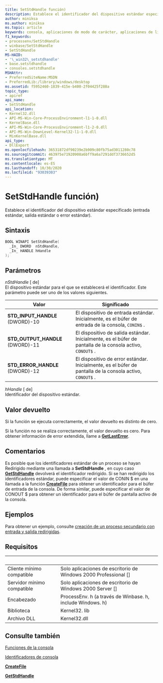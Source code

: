 ```yaml
---
title: SetStdHandle función)
description: Establece el identificador del dispositivo estándar especificado (entrada estándar, salida estándar o error estándar).
author: miniksa
ms.author: miniksa
ms.topic: article
keywords: consola, aplicaciones de modo de carácter, aplicaciones de línea de comandos, aplicaciones de terminal, API de consola
f1_keywords:
- processenv/SetStdHandle
- winbase/SetStdHandle
- SetStdHandle
MS-HAID:
- '\_win32\_setstdhandle'
- base.setstdhandle
- consoles.setstdhandle
MSHAttr:
- PreferredSiteName:MSDN
- PreferredLib:/library/windows/desktop
ms.assetid: f5952460-1839-415e-b400-2f04425f288a
topic_type:
- apiref
api_name:
- SetStdHandle
api_location:
- Kernel32.dll
- API-MS-Win-Core-ProcessEnvironment-l1-1-0.dll
- KernelBase.dll
- API-MS-Win-Core-ProcessEnvironment-l1-2-0.dll
- API-MS-Win-DownLevel-Kernel32-l1-1-0.dll
- MinKernelBase.dll
api_type:
- DllExport
ms.openlocfilehash: 36531872df90239e2b909c80fb75ad3011280c78
ms.sourcegitcommit: 463975e71920908a6bff9a6a7291ddf3736652d5
ms.translationtype: MT
ms.contentlocale: es-ES
ms.lasthandoff: 10/30/2020
ms.locfileid: "93039303"
---
```

# <a name="setstdhandle-function"></a>SetStdHandle función)

Establece el identificador del dispositivo estándar especificado (entrada estándar, salida estándar o error estándar).

## <a name="syntax"></a>Sintaxis

```cpp
BOOL WINAPI SetStdHandle(
  _In_ DWORD  nStdHandle,
  _In_ HANDLE hHandle
);
```

## <a name="parameters"></a>Parámetros

*nStdHandle* \[ de\]  
El dispositivo estándar para el que se establecerá el identificador. Este parámetro puede ser uno de los valores siguientes.

| Valor | Significado |
|-|-|
| **STD_INPUT_HANDLE** (DWORD)-10 | El dispositivo de entrada estándar. Inicialmente, es el búfer de entrada de la consola, `CONIN$` . |
| **STD_OUTPUT_HANDLE** (DWORD)-11 | El dispositivo de salida estándar. Inicialmente, es el búfer de pantalla de la consola activo, `CONOUT$` . |
| **STD_ERROR_HANDLE** (DWORD)-12 | El dispositivo de error estándar. Inicialmente, es el búfer de pantalla de la consola activo, `CONOUT$` . |

*hHandle* \[ de\]  
Identificador del dispositivo estándar.

## <a name="return-value"></a>Valor devuelto

Si la función se ejecuta correctamente, el valor devuelto es distinto de cero.

Si la función no se realiza correctamente, el valor devuelto es cero. Para obtener información de error extendida, llame a [**GetLastError**](https://msdn.microsoft.com/library/windows/desktop/ms679360).

## <a name="remarks"></a>Comentarios

Es posible que los identificadores estándar de un proceso se hayan Redirigido mediante una llamada a **SetStdHandle** , en cuyo caso [**GetStdHandle**](getstdhandle.md) devolverá el identificador redirigido. Si se han redirigido los identificadores estándar, puede especificar el valor de CONIN $ en una llamada a la función [**CreateFile**](https://msdn.microsoft.com/library/windows/desktop/aa363858) para obtener un identificador para el búfer de entrada de la consola. De forma similar, puede especificar el valor de CONOUT $ para obtener un identificador para el búfer de pantalla activo de la consola.

## <a name="examples"></a>Ejemplos

Para obtener un ejemplo, consulte [creación de un proceso secundario con entrada y salida redirigidas](https://msdn.microsoft.com/library/windows/desktop/ms682499).

## <a name="requirements"></a>Requisitos

| &nbsp; | &nbsp; |
|-|-|
| Cliente mínimo compatible | Solo aplicaciones de escritorio de Windows 2000 Professional \[\] |
| Servidor mínimo compatible | Solo aplicaciones de escritorio de Windows 2000 Server \[\] |
| Encabezado | ProcessEnv. h (a través de Winbase. h, include Windows. h) |
| Biblioteca | Kernel32. lib |
| Archivo DLL | Kernel32.dll |

## <a name="see-also"></a>Consulte también

[Funciones de la consola](console-functions.md)

[Identificadores de consola](console-handles.md)

[**CreateFile**](https://msdn.microsoft.com/library/windows/desktop/aa363858)

[**GetStdHandle**](getstdhandle.md)
